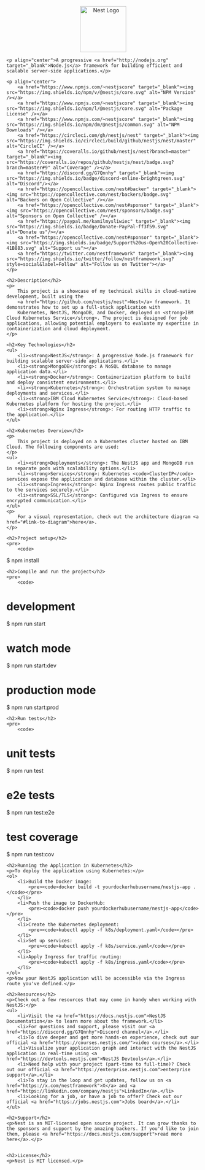 <!DOCTYPE html>
<html lang="en">
<head>
    <meta charset="UTF-8">
    <meta name="viewport" content="width=device-width, initial-scale=1.0">
    <title>Project README</title>
</head>
<body>
    <p align="center">
        <a href="http://nestjs.com/" target="blank">
            <img src="https://nestjs.com/img/logo-small.svg" width="120" alt="Nest Logo" />
        </a>
    </p>

    <p align="center">A progressive <a href="http://nodejs.org" target="_blank">Node.js</a> framework for building efficient and scalable server-side applications.</p>

    <p align="center">
        <a href="https://www.npmjs.com/~nestjscore" target="_blank"><img src="https://img.shields.io/npm/v/@nestjs/core.svg" alt="NPM Version" /></a>
        <a href="https://www.npmjs.com/~nestjscore" target="_blank"><img src="https://img.shields.io/npm/l/@nestjs/core.svg" alt="Package License" /></a>
        <a href="https://www.npmjs.com/~nestjscore" target="_blank"><img src="https://img.shields.io/npm/dm/@nestjs/common.svg" alt="NPM Downloads" /></a>
        <a href="https://circleci.com/gh/nestjs/nest" target="_blank"><img src="https://img.shields.io/circleci/build/github/nestjs/nest/master" alt="CircleCI" /></a>
        <a href="https://coveralls.io/github/nestjs/nest?branch=master" target="_blank"><img src="https://coveralls.io/repos/github/nestjs/nest/badge.svg?branch=master#9" alt="Coverage" /></a>
        <a href="https://discord.gg/G7Qnnhy" target="_blank"><img src="https://img.shields.io/badge/discord-online-brightgreen.svg" alt="Discord"/></a>
        <a href="https://opencollective.com/nest#backer" target="_blank"><img src="https://opencollective.com/nest/backers/badge.svg" alt="Backers on Open Collective" /></a>
        <a href="https://opencollective.com/nest#sponsor" target="_blank"><img src="https://opencollective.com/nest/sponsors/badge.svg" alt="Sponsors on Open Collective" /></a>
        <a href="https://paypal.me/kamilmysliwiec" target="_blank"><img src="https://img.shields.io/badge/Donate-PayPal-ff3f59.svg" alt="Donate us"/></a>
        <a href="https://opencollective.com/nest#sponsor" target="_blank"><img src="https://img.shields.io/badge/Support%20us-Open%20Collective-41B883.svg" alt="Support us"></a>
        <a href="https://twitter.com/nestframework" target="_blank"><img src="https://img.shields.io/twitter/follow/nestframework.svg?style=social&label=Follow" alt="Follow us on Twitter"></a>
    </p>

    <h2>Description</h2>
    <p>
        This project is a showcase of my technical skills in cloud-native development, built using the 
        <a href="https://github.com/nestjs/nest">Nest</a> framework. It demonstrates how to set up a full-stack application with 
        Kubernetes, NestJS, MongoDB, and Docker, deployed on <strong>IBM Cloud Kubernetes Service</strong>. The project is designed for job applications, allowing potential employers to evaluate my expertise in containerization and cloud deployment.
    </p>

    <h2>Key Technologies</h2>
    <ul>
        <li><strong>NestJS</strong>: A progressive Node.js framework for building scalable server-side applications.</li>
        <li><strong>MongoDB</strong>: A NoSQL database to manage application data.</li>
        <li><strong>Docker</strong>: Containerization platform to build and deploy consistent environments.</li>
        <li><strong>Kubernetes</strong>: Orchestration system to manage deployments and services.</li>
        <li><strong>IBM Cloud Kubernetes Service</strong>: Cloud-based Kubernetes platform for hosting the project.</li>
        <li><strong>Nginx Ingress</strong>: For routing HTTP traffic to the application.</li>
    </ul>

    <h2>Kubernetes Overview</h2>
    <p>
        This project is deployed on a Kubernetes cluster hosted on IBM Cloud. The following components are used:
    </p>
    <ul>
        <li><strong>Deployments</strong>: The NestJS app and MongoDB run in separate pods with scalability options.</li>
        <li><strong>Services</strong>: Kubernetes <code>ClusterIP</code> services expose the application and database within the cluster.</li>
        <li><strong>Ingress</strong>: Nginx Ingress routes public traffic to the services securely.</li>
        <li><strong>SSL/TLS</strong>: Configured via Ingress to ensure encrypted communication.</li>
    </ul>
    <p>
        For a visual representation, check out the architecture diagram <a href="#link-to-diagram">here</a>.
    </p>

    <h2>Project setup</h2>
    <pre>
        <code>
$ npm install
        </code>
    </pre>

    <h2>Compile and run the project</h2>
    <pre>
        <code>
# development
$ npm run start

# watch mode
$ npm run start:dev

# production mode
$ npm run start:prod
        </code>
    </pre>

    <h2>Run tests</h2>
    <pre>
        <code>
# unit tests
$ npm run test

# e2e tests
$ npm run test:e2e

# test coverage
$ npm run test:cov
        </code>
    </pre>

    <h2>Running the Application in Kubernetes</h2>
    <p>To deploy the application using Kubernetes:</p>
    <ol>
        <li>Build the Docker image:
            <pre><code>docker build -t yourdockerhubusername/nestjs-app .</code></pre>
        </li>
        <li>Push the image to DockerHub:
            <pre><code>docker push yourdockerhubusername/nestjs-app</code></pre>
        </li>
        <li>Create the Kubernetes deployment:
            <pre><code>kubectl apply -f k8s/deployment.yaml</code></pre>
        </li>
        <li>Set up services:
            <pre><code>kubectl apply -f k8s/service.yaml</code></pre>
        </li>
        <li>Apply Ingress for traffic routing:
            <pre><code>kubectl apply -f k8s/ingress.yaml</code></pre>
        </li>
    </ol>
    <p>Now your NestJS application will be accessible via the Ingress route you've defined.</p>

    <h2>Resources</h2>
    <p>Check out a few resources that may come in handy when working with NestJS:</p>
    <ul>
        <li>Visit the <a href="https://docs.nestjs.com">NestJS Documentation</a> to learn more about the framework.</li>
        <li>For questions and support, please visit our <a href="https://discord.gg/G7Qnnhy">Discord channel</a>.</li>
        <li>To dive deeper and get more hands-on experience, check out our official <a href="https://courses.nestjs.com/">video courses</a>.</li>
        <li>Visualize your application graph and interact with the NestJS application in real-time using <a href="https://devtools.nestjs.com">NestJS Devtools</a>.</li>
        <li>Need help with your project (part-time to full-time)? Check out our official <a href="https://enterprise.nestjs.com">enterprise support</a>.</li>
        <li>To stay in the loop and get updates, follow us on <a href="https://x.com/nestframework">X</a> and <a href="https://linkedin.com/company/nestjs">LinkedIn</a>.</li>
        <li>Looking for a job, or have a job to offer? Check out our official <a href="https://jobs.nestjs.com">Jobs board</a>.</li>
    </ul>

    <h2>Support</h2>
    <p>Nest is an MIT-licensed open source project. It can grow thanks to the sponsors and support by the amazing backers. If you'd like to join them, please <a href="https://docs.nestjs.com/support">read more here</a>.</p>


    <h2>License</h2>
    <p>Nest is MIT licensed.</p>
</body>
</html>
